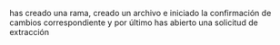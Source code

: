 has creado una rama, creado un archivo e iniciado la confirmación de cambios correspondiente y por último has abierto una solicitud de extracción

